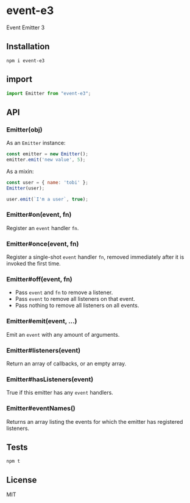 # event-e3

Event Emitter 3

## Installation

```
npm i event-e3
```

## import

```js
import Emitter from "event-e3";
```

## API

### Emitter(obj)

  As an `Emitter` instance:

```js
const emitter = new Emitter();
emitter.emit('new value', 5);
```

  As a mixin:

```js
const user = { name: 'tobi' };
Emitter(user);

user.emit(`I'm a user`, true);
```

### Emitter#on(event, fn)

  Register an `event` handler `fn`.

### Emitter#once(event, fn)

  Register a single-shot `event` handler `fn`,
  removed immediately after it is invoked the
  first time.

### Emitter#off(event, fn)

  * Pass `event` and `fn` to remove a listener.
  * Pass `event` to remove all listeners on that event.
  * Pass nothing to remove all listeners on all events.

### Emitter#emit(event, ...)

  Emit an `event` with any amount of arguments.

### Emitter#listeners(event)

  Return an array of callbacks, or an empty array.

### Emitter#hasListeners(event)

  True if this emitter has any `event` handlers.

### Emitter#eventNames()

  Returns an array listing the events for which the emitter has registered listeners.

## Tests

`npm t`

## License

MIT
